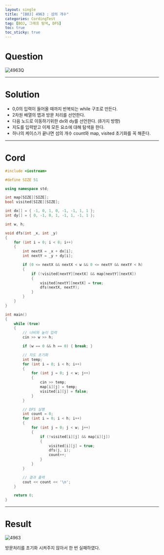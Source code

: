 ```yaml
---
layout: single
title: "[BOJ] 4963 : 섬의 개수"
categories: CordingTest
tag: [BOJ, 그래프 탐색, DFS]
toc: true
toc_sticky: true
---
```


# Question
![4963Q](https://user-images.githubusercontent.com/97664446/177009757-c13c1ee4-041c-4e35-854d-302f76ff741a.PNG)

***

# Solution
- 0,0의 입력이 들어올 때까지 반복되는 while 구조로 만든다. 
- 2차원 배열의 맵과 방문 처리를 선언한다.
- 다음 노드로 이동하기위한 dx와 dy를 선언한다. (8가지 방향)
- 지도를 입력받고 이제 모든 요소에 대해 탐색을 한다.
- 하나의 케이스가 끝나면 섬의 개수 count와 map, visited 초기화를 꼭 해준다.

***

# Cord
```c++
#include <iostream>

#define SIZE 51

using namespace std;

int map[SIZE][SIZE];
bool visited[SIZE][SIZE];

int dx[] = { -1, 0, 1, 0, -1, -1, 1, 1 };
int dy[] = { 0, -1, 0, 1, -1, 1, -1, 1 };

int w, h;

void dfs(int _x, int _y)
{
	for (int i = 0; i < 8; i++)
	{
		int nextX = _x + dx[i];
		int nextY = _y + dy[i];

		if (0 <= nextX && nextX < w && 0 <= nextY && nextY < h)
		{
			if (!visited[nextY][nextX] && map[nextY][nextX])
			{
				visited[nextY][nextX] = true;
				dfs(nextX, nextY);
			}
		}
	}
}

int main()
{
	while (true)
	{
		// 너비와 높이 입력
		cin >> w >> h;

		if (w == 0 && h == 0) { break; }

		// 지도 초기화
		int temp;
		for (int i = 0; i < h; i++)
		{
			for (int j = 0; j < w; j++)
			{
				cin >> temp;
				map[i][j] = temp;
				visited[i][j] = false;
			}
		}

		// DFS 실행
		int count = 0;
		for (int i = 0; i < h; i++)
		{
			for (int j = 0; j < w; j++)
			{
				if (!visited[i][j] && map[i][j])
				{
					visited[i][j] = true;
					dfs(j, i);
					count++;
				}
			}
		}

		// 결과 출력
		cout << count << '\n';
	}

	return 0;
}
```

***

# Result
![4963](https://user-images.githubusercontent.com/97664446/177009759-582d9e3e-7e47-4983-9e19-ac2246b06ba8.PNG)

방문처리를 초기화 시켜주지 않아서 한 번 실패하였다.
